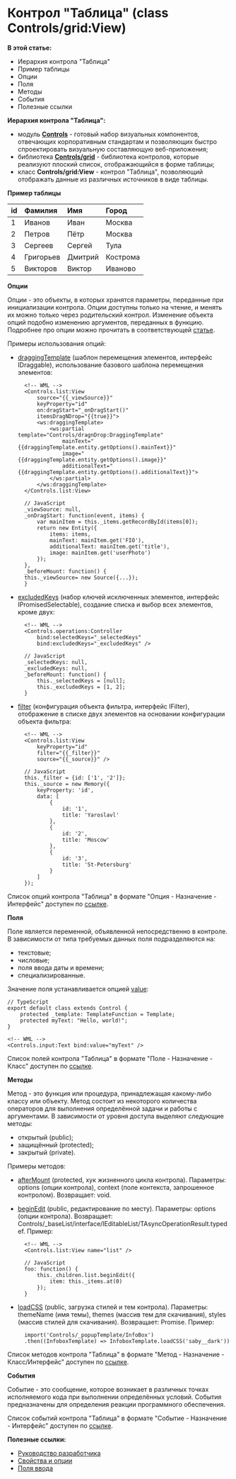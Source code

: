 # **Контрол "Таблица" (class Controls/grid:View)** #

**В этой статье:**
- Иерархия контрола "Таблица"
- Пример таблицы
- Опции
- Поля
- Методы
- События
- Полезные ссылки

**Иерархия контрола "Таблица":**
- модуль **[Controls](https://wasaby.dev/docs/js/Controls?v=22.4100)** - готовый набор визуальных компонентов, отвечающих корпоративным стандартам и позволяющих быстро спроектировать визуальную составляющую веб-приложения;
- библиотека **[Controls/grid](https://wasaby.dev/docs/js/Controls/grid?v=22.4100)** - библиотека контролов, которые реализуют плоский список, отображающийся в форме таблицы;
- класс **Controls/grid:View** - контрол "Таблица", позволяющий отображать данные из различных источников в виде таблицы.

**Пример таблицы**

|**id**|**Фамилия**| **Имя** |**Город**|
|:-----|:----------|:--------|:--------|
|  1   |  Иванов   | Иван    | Москва  |
|  2   |  Петров   | Пётр    | Москва  |
|  3   |  Сергеев  | Сергей  |  Тула   |
|  4   | Григорьев | Дмитрий | Кострома|
|  5   |  Викторов | Виктор  | Иваново |

**Опции**

Опции - это объекты, в которых хранятся параметры, переданные при инициализации контрола. Опции доступны только на чтение, и менять их можно только через родительский контрол. Изменение объекта опций подобно изменению аргументов, переданных в функцию. Подробнее про опции можно прочитать в соответствующей [статье](https://wasaby.dev/doc/platform/ui-library/options/).

Примеры использования опций:

- [draggingTemplate](https://wasaby.dev/docs/js/Controls/grid/View/options/draggingTemplate/?v=22.3100#option) (шаблон перемещения элементов, интерфейс IDraggable), использование базового шаблона перемещения элементов:
    
        <!-- WML -->
        <Controls.list:View
            source="{{_viewSource}}"
            keyProperty="id"
            on:dragStart="_onDragStart()"
            itemsDragNDrop="{{true}}">
            <ws:draggingTemplate>
                <ws:partial template="Controls/dragnDrop:DraggingTemplate"
                    mainText="{{draggingTemplate.entity.getOptions().mainText}}"
                    image="{{draggingTemplate.entity.getOptions().image}}"
                    additionalText="{{draggingTemplate.entity.getOptions().additionalText}}">
                </ws:partial>
            </ws:draggingTemplate>
        </Controls.list:View>
    
        // JavaScript
        _viewSource: null,
        _onDragStart: function(event, items) {
            var mainItem = this._items.getRecordById(items[0]);
            return new Entity({
                items: items,
                mainText: mainItem.get('FIO'),
                additionalText: mainItem.get('title'),
                image: mainItem.get('userPhoto')
            });
        },
        _beforeMount: function() {
        this._viewSource= new Source({...});
        }

- [excludedKeys](https://wasaby.dev/docs/js/Controls/grid/View/options/excludedKeys/?v=22.3100#option) (набор ключей исключенных элементов, интерфейс IPromisedSelectable), создание списка и выбор всех элементов, кроме двух:
    
        <!-- WML -->
        <Controls.operations:Controller
            bind:selectedKeys="_selectedKeys"
            bind:excludedKeys="_excludedKeys" />
    
        // JavaScript
        _selectedKeys: null,
        _excludedKeys: null,
        _beforeMount: function() {
            this._selectedKeys = [null];
            this._excludedKeys = [1, 2];
        }

- [filter](https://wasaby.dev/docs/js/Controls/grid/View/options/filter/?v=22.3100#option) (конфигурация объекта фильтра, интерфейс IFilter), отображение в списке двух элементов на основании конфигурации объекта фильтра:
    
        <!-- WML -->
        <Controls.list:View
            keyProperty="id"
            filter="{{_filter}}"
            source="{{_source}}" />
    
        // JavaScript
        this._filter = {id: ['1', '2']};
        this._source = new Memory({
            keyProperty: 'id',
            data: [
                {
                    id: '1',
                    title: 'Yaroslavl'
                },
                {
                    id: '2',
                    title: 'Moscow'
                },
                {
                    id: '3',
                    title: 'St-Petersburg'
                }
            ]
        });

Список опций контрола "Таблица" в формате "Опция - Назначение - Интерфейс" доступен по [ссылке](https://wasaby.dev/docs/js/Controls/grid/View#option).

**Поля**

Поле является переменной, объявленной непосредственно в контроле. В зависимости от типа требуемых данных поля подразделяются на:
- текстовые;
- числовые;
- поля ввода даты и времени;
- специализированные.

Значение поля устанавливается опцией [value](https://wasaby.dev/docs/js/Controls/input/Text/options/value/?v=22.4100):
    
    // TypeScript
    export default class extends Control {
        protected _template: TemplateFunction = Template;
        protected myText: "Hello, world!";
    }
    
    <!-- WML -->
    <Controls.input:Text bind:value="myText" />

Список полей контрола "Таблица" в формате "Поле - Назначение - Класс" доступен по [ссылке](https://wasaby.dev/docs/js/Controls/grid/View#field).

**Методы**

Метод - это функция или процедура, принадлежащая какому-либо классу или объекту. Метод состоит из некоторого количества операторов для выполнения определённой задачи и работы с аргументами. В зависимости от уровня доступа выделяют следующие методы:
- открытый (public);
- защищённый (protected);
- закрытый (private).

Примеры методов:

- [afterMount](https://wasaby.dev/docs/js/Controls/grid/View/methods/_afterMount/?v=22.3100) (protected, хук жизненного цикла контрола). Параметры: options (опции контрола), context (поле контекста, запрошенное контролом). Возвращает: void.

- [beginEdit](https://wasaby.dev/docs/js/Controls/grid/View/methods/beginEdit/?v=22.3100#field) (public, редактирование по месту). Параметры: options (опции контрола). Возвращает: Controls/_baseList/interface/IEditableList/TAsyncOperationResult.typedef. Пример:
    
        <!-- WML -->
        <Controls.list:View name="list" />
    
        // JavaScript
        foo: function() {
            this._children.list.beginEdit({
                item: this._items.at(0)
            });
        }

- [loadCSS](https://wasaby.dev/docs/js/Controls/grid/View/methods/loadCSS/?v=22.3100#field) (public, загрузка стилей и тем контрола). Параметры: themeName (имя темы), themes (массив тем для скачивания), styles (массив стилей для скачивания). Возвращает: Promise<void>. Пример:
    
        import('Controls/_popupTemplate/InfoBox')
        .then((InfoboxTemplate) => InfoboxTemplate.loadCSS('saby__dark'))
    
Список методов контрола "Таблица" в формате "Метод - Назначение - Класс/Интерфейс" доступен по [ссылке](https://wasaby.dev/docs/js/Controls/grid/View#method).

**События**

Событие - это сообщение, которое возникает в различных точках исполняемого кода при выполнении определённых условий. События предназначены для определения реакции программного обеспечения.

Список событий контрола "Таблица" в формате "Событие - Назначение - Интерфейс" доступен по [ссылке](https://wasaby.dev/docs/js/Controls/grid/View#event).

**Полезные ссылки:**
- [Руководство разработчика](https://wasaby.dev/doc/platform/controls/list/)
- [Свойства и опции](https://wasaby.dev/doc/platform/ui-library/options/)
- [Поля ввода](https://wasaby.dev/doc/platform/controls/input-elements/input/)

